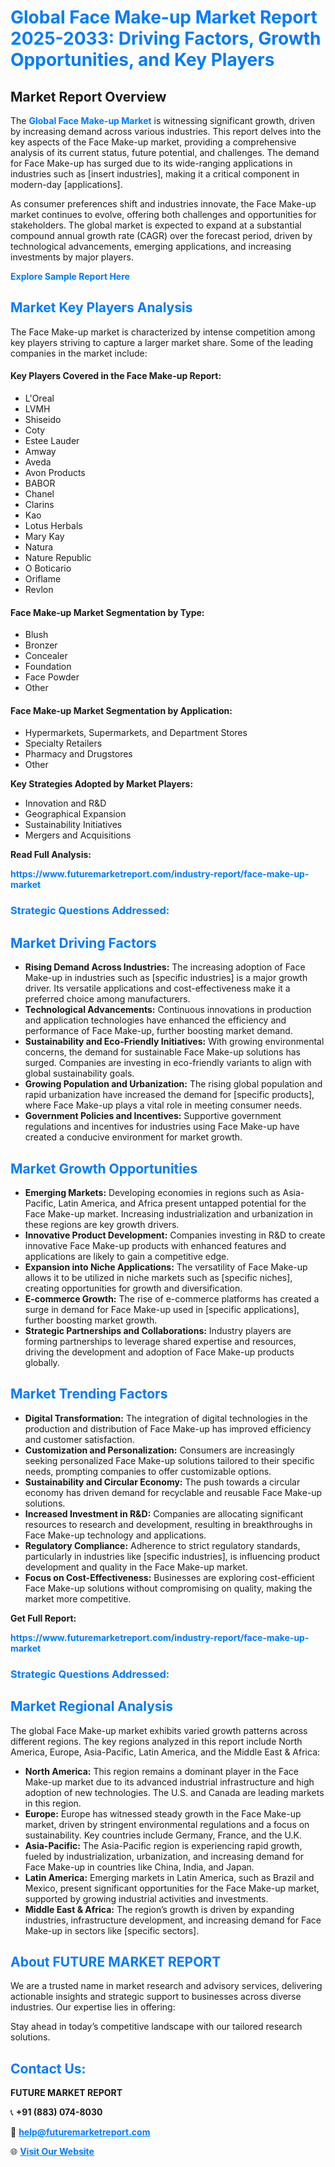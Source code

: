 <h1 style="color: #007BFF;">Global Face Make-up Market Report 2025-2033: Driving Factors, Growth Opportunities, and Key Players</h1>

<section id="overview">
<h2>Market Report Overview</h2>
<p>The <a href="https://www.futuremarketreport.com/industry-report/face-make-up-market" style="color: #007BFF; text-decoration: none;"><strong>Global Face Make-up Market</strong></a> is witnessing significant growth, driven by increasing demand across various industries. This report delves into the key aspects of the Face Make-up market, providing a comprehensive analysis of its current status, future potential, and challenges. The demand for Face Make-up has surged due to its wide-ranging applications in industries such as [insert industries], making it a critical component in modern-day [applications].</p>
<p>As consumer preferences shift and industries innovate, the Face Make-up market continues to evolve, offering both challenges and opportunities for stakeholders. The global market is expected to expand at a substantial compound annual growth rate (CAGR) over the forecast period, driven by technological advancements, emerging applications, and increasing investments by major players.</p>
</section>

<section id="overview">
<p><a href="https://www.futuremarketreport.com/request-sample/reportId=51369" style="color: #007BFF; text-decoration: none;"><strong>Explore Sample Report Here</strong></a></p>
</section>

<section id="key-players">
<h2 style="color: #007BFF;">Market Key Players Analysis</h2>
<p>The Face Make-up market is characterized by intense competition among key players striving to capture a larger market share. Some of the leading companies in the market include:</p>
<h4>Key Players Covered in the Face Make-up Report:</h4>
<ul><li>L&#039;Oreal</li><li>LVMH</li><li>Shiseido</li><li>Coty</li><li>Estee Lauder</li><li>Amway</li><li>Aveda</li><li>Avon Products</li><li>BABOR</li><li>Chanel</li><li>Clarins</li><li>Kao</li><li>Lotus Herbals</li><li>Mary Kay</li><li>Natura</li><li>Nature Republic</li><li>O Boticario</li><li>Oriflame</li><li>Revlon</li></ul>
<h4>Face Make-up Market Segmentation by Type:</h4>
<ul><li>Blush</li><li>Bronzer</li><li>Concealer</li><li>Foundation</li><li>Face Powder</li><li>Other</li></ul>

<h4>Face Make-up Market Segmentation by Application:</h4>
<ul><li>Hypermarkets, Supermarkets, and Department Stores</li><li>Specialty Retailers</li><li>Pharmacy and Drugstores</li><li>Other</li></ul>
<p><strong>Key Strategies Adopted by Market Players:</strong></p>
<ul>
<li>Innovation and R&D</li>
<li>Geographical Expansion</li>
<li>Sustainability Initiatives</li>
<li>Mergers and Acquisitions</li>
</ul>
</section>

<section>
<p><strong>Read Full Analysis: </strong></p><a href="https://www.futuremarketreport.com/industry-report/face-make-up-market" style="color: #007BFF; text-decoration: none;"><strong>https://www.futuremarketreport.com/industry-report/face-make-up-market</strong></a>
<h3 style="color: #007BFF;">Strategic Questions Addressed:</h3>
</section>

<section id="driving-factors">
<h2 style="color: #007BFF;">Market Driving Factors</h2>
<ul>
<li><strong>Rising Demand Across Industries:</strong> The increasing adoption of Face Make-up in industries such as [specific industries] is a major growth driver. Its versatile applications and cost-effectiveness make it a preferred choice among manufacturers.</li>
<li><strong>Technological Advancements:</strong> Continuous innovations in production and application technologies have enhanced the efficiency and performance of Face Make-up, further boosting market demand.</li>
<li><strong>Sustainability and Eco-Friendly Initiatives:</strong> With growing environmental concerns, the demand for sustainable Face Make-up solutions has surged. Companies are investing in eco-friendly variants to align with global sustainability goals.</li>
<li><strong>Growing Population and Urbanization:</strong> The rising global population and rapid urbanization have increased the demand for [specific products], where Face Make-up plays a vital role in meeting consumer needs.</li>
<li><strong>Government Policies and Incentives:</strong> Supportive government regulations and incentives for industries using Face Make-up have created a conducive environment for market growth.</li>
</ul>
</section>

<section id="growth-opportunities">
<h2 style="color: #007BFF;">Market Growth Opportunities</h2>
<ul>
<li><strong>Emerging Markets:</strong> Developing economies in regions such as Asia-Pacific, Latin America, and Africa present untapped potential for the Face Make-up market. Increasing industrialization and urbanization in these regions are key growth drivers.</li>
<li><strong>Innovative Product Development:</strong> Companies investing in R&D to create innovative Face Make-up products with enhanced features and applications are likely to gain a competitive edge.</li>
<li><strong>Expansion into Niche Applications:</strong> The versatility of Face Make-up allows it to be utilized in niche markets such as [specific niches], creating opportunities for growth and diversification.</li>
<li><strong>E-commerce Growth:</strong> The rise of e-commerce platforms has created a surge in demand for Face Make-up used in [specific applications], further boosting market growth.</li>
<li><strong>Strategic Partnerships and Collaborations:</strong> Industry players are forming partnerships to leverage shared expertise and resources, driving the development and adoption of Face Make-up products globally.</li>
</ul>
</section>

<section id="trending-factors">
<h2 style="color: #007BFF;">Market Trending Factors</h2>
<ul>
<li><strong>Digital Transformation:</strong> The integration of digital technologies in the production and distribution of Face Make-up has improved efficiency and customer satisfaction.</li>
<li><strong>Customization and Personalization:</strong> Consumers are increasingly seeking personalized Face Make-up solutions tailored to their specific needs, prompting companies to offer customizable options.</li>
<li><strong>Sustainability and Circular Economy:</strong> The push towards a circular economy has driven demand for recyclable and reusable Face Make-up solutions.</li>
<li><strong>Increased Investment in R&D:</strong> Companies are allocating significant resources to research and development, resulting in breakthroughs in Face Make-up technology and applications.</li>
<li><strong>Regulatory Compliance:</strong> Adherence to strict regulatory standards, particularly in industries like [specific industries], is influencing product development and quality in the Face Make-up market.</li>
<li><strong>Focus on Cost-Effectiveness:</strong> Businesses are exploring cost-efficient Face Make-up solutions without compromising on quality, making the market more competitive.</li>
</ul>
</section>

<section>
<p><strong>Get Full Report: </strong></p><a href="https://www.futuremarketreport.com/industry-report/face-make-up-market" style="color: #007BFF; text-decoration: none;"><strong>https://www.futuremarketreport.com/industry-report/face-make-up-market</strong></a>
<h3 style="color: #007BFF;">Strategic Questions Addressed:</h3>
</section>


<section id="regional-analysis">
<h2 style="color: #007BFF;">Market Regional Analysis</h2>
<p>The global Face Make-up market exhibits varied growth patterns across different regions. The key regions analyzed in this report include North America, Europe, Asia-Pacific, Latin America, and the Middle East & Africa:</p>
<ul>
<li><strong>North America:</strong> This region remains a dominant player in the Face Make-up market due to its advanced industrial infrastructure and high adoption of new technologies. The U.S. and Canada are leading markets in this region.</li>
<li><strong>Europe:</strong> Europe has witnessed steady growth in the Face Make-up market, driven by stringent environmental regulations and a focus on sustainability. Key countries include Germany, France, and the U.K.</li>
<li><strong>Asia-Pacific:</strong> The Asia-Pacific region is experiencing rapid growth, fueled by industrialization, urbanization, and increasing demand for Face Make-up in countries like China, India, and Japan.</li>
<li><strong>Latin America:</strong> Emerging markets in Latin America, such as Brazil and Mexico, present significant opportunities for the Face Make-up market, supported by growing industrial activities and investments.</li>
<li><strong>Middle East & Africa:</strong> The region’s growth is driven by expanding industries, infrastructure development, and increasing demand for Face Make-up in sectors like [specific sectors].</li>
</ul>
</section>

<footer>
<h2 style="color: #007BFF;">About FUTURE MARKET REPORT</h2>
<p>We are a trusted name in market research and advisory services, delivering actionable insights and strategic support to businesses across diverse industries. Our expertise lies in offering:</p>

<p>Stay ahead in today’s competitive landscape with our tailored research solutions.</p>

<h2 style="color: #007BFF;">Contact Us:</h2>
<p><strong>FUTURE MARKET REPORT</strong></p>
<p>📞 <strong>+91 (883) 074-8030</strong></p>
<p>📧 <strong><a href="mailto:help@futuremarketreport.com" style="color: #007BFF;">help@futuremarketreport.com</a></strong></p>
<p>🌐 <strong><a href="https://www.futuremarketreport.com/" style="color: #007BFF;">Visit Our Website</a></strong></p>
</footer>